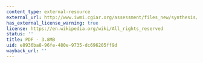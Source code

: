 ```yaml
---
content_type: external-resource
external_url: http://www.iwmi.cgiar.org/assessment/files_new/synthesis/Summary_SynthesisBook.pdf
has_external_license_warning: true
license: https://en.wikipedia.org/wiki/All_rights_reserved
status: ''
title: PDF - 3.8MB
uid: e8936ba8-96fe-480e-9735-dc696205ff9d
wayback_url: ''
---
```

